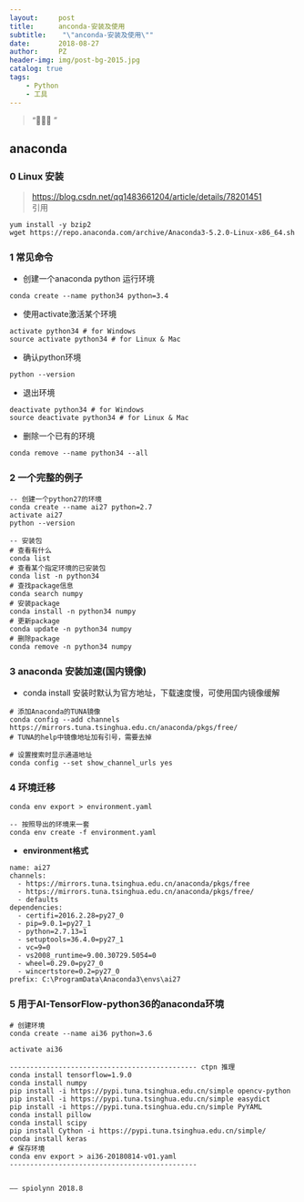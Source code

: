 ```yaml
---
layout:     post
title:      anconda-安装及使用
subtitle:    "\"anconda-安装及使用\""
date:       2018-08-27
author:     PZ
header-img: img/post-bg-2015.jpg
catalog: true
tags:
    - Python 
    - 工具
---
```


> “🙉🙉🙉 ”


## anaconda

### 0 Linux 安装

> https://blog.csdn.net/qq1483661204/article/details/78201451 <br> 引用

```
yum install -y bzip2
wget https://repo.anaconda.com/archive/Anaconda3-5.2.0-Linux-x86_64.sh
```

### 1 常见命令

- 创建一个anaconda python 运行环境

`conda create --name python34 python=3.4`

- 使用activate激活某个环境

```
activate python34 # for Windows
source activate python34 # for Linux & Mac
```
- 确认python环境

```
python --version
```

- 退出环境

```
deactivate python34 # for Windows
source deactivate python34 # for Linux & Mac
```

- 删除一个已有的环境

```
conda remove --name python34 --all
```

### 2 一个完整的例子

```
-- 创建一个python27的环境
conda create --name ai27 python=2.7
activate ai27
python --version

-- 安装包
# 查看有什么
conda list 
# 查看某个指定环境的已安装包
conda list -n python34
# 查找package信息
conda search numpy
# 安装package
conda install -n python34 numpy
# 更新package
conda update -n python34 numpy
# 删除package
conda remove -n python34 numpy
```


### 3 anaconda 安装加速(国内镜像)

- conda install 安装时默认为官方地址，下载速度慢，可使用国内镜像缓解

```
# 添加Anaconda的TUNA镜像
conda config --add channels https://mirrors.tuna.tsinghua.edu.cn/anaconda/pkgs/free/
# TUNA的help中镜像地址加有引号，需要去掉

# 设置搜索时显示通道地址
conda config --set show_channel_urls yes
```

### 4 环境迁移

```
conda env export > environment.yaml

-- 按照导出的环境来一套
conda env create -f environment.yaml
```

- **environment格式**

```
name: ai27
channels:
  - https://mirrors.tuna.tsinghua.edu.cn/anaconda/pkgs/free
  - https://mirrors.tuna.tsinghua.edu.cn/anaconda/pkgs/free/
  - defaults
dependencies:
  - certifi=2016.2.28=py27_0
  - pip=9.0.1=py27_1
  - python=2.7.13=1
  - setuptools=36.4.0=py27_1
  - vc=9=0
  - vs2008_runtime=9.00.30729.5054=0
  - wheel=0.29.0=py27_0
  - wincertstore=0.2=py27_0
prefix: C:\ProgramData\Anaconda3\envs\ai27
```

### 5 用于AI-TensorFlow-python36的anaconda环境

```
# 创建环境
conda create --name ai36 python=3.6

activate ai36

---------------------------------------------- ctpn 推理
conda install tensorflow=1.9.0
conda install numpy
pip install -i https://pypi.tuna.tsinghua.edu.cn/simple opencv-python
pip install -i https://pypi.tuna.tsinghua.edu.cn/simple easydict
pip install -i https://pypi.tuna.tsinghua.edu.cn/simple PyYAML
conda install pillow
conda install scipy
pip install Cython -i https://pypi.tuna.tsinghua.edu.cn/simple/
conda install keras
# 保存环境
conda env export > ai36-20180814-v01.yaml
----------------------------------------------
```


                                                                                                   —— spiolynn 2018.8

